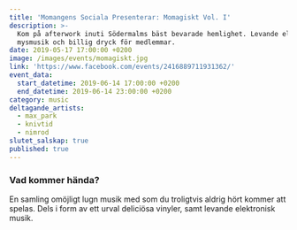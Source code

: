 ```yaml
---
title: 'Momangens Sociala Presenterar: Momagiskt Vol. I'
description: >-
  Kom på afterwork inuti Södermalms bäst bevarade hemlighet. Levande elektronisk
  mysmusik och billig dryck för medlemmar.
date: 2019-05-17 17:00:00 +0200
image: /images/events/momagiskt.jpg
link: 'https://www.facebook.com/events/2416889711931362/'
event_data:
  start_datetime: 2019-06-14 17:00:00 +0200
  end_datetime: 2019-06-14 23:00:00 +0200
category: music
deltagande_artists:
  - max_park
  - knivtid
  - nimrod
slutet_salskap: true
published: true
---
```


### Vad kommer h&auml;nda?

En samling om&ouml;jligt lugn musik med som du troligtvis aldrig h&ouml;rt kommer att spelas. Dels i form av ett urval delici&ouml;sa vinyler, samt levande elektronisk musik.